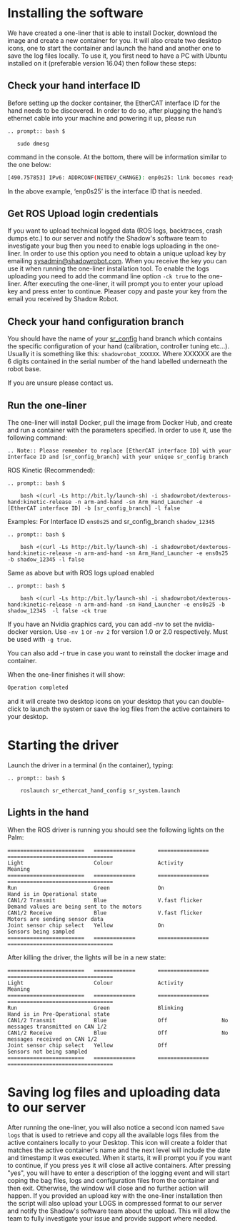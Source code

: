 # Installing the software

We have created a one-liner that is able to install Docker, download the image and create a new container for you. It will also create two desktop icons, one to start the container and launch the hand and another one to save the log files locally. To use it, you first need to have a PC with Ubuntu installed on it (preferable version 16.04) then follow these steps:

## Check your hand interface ID

Before setting up the docker container, the EtherCAT interface ID for the hand needs to be discovered. In order to do so, after plugging the hand’s ethernet cable into your machine and powering it up, please run

```eval_rst
.. prompt:: bash $

   sudo dmesg
```
command in the console. At the bottom, there will be information similar to the one below:

```bash
[490.757853] IPv6: ADDRCONF(NETDEV_CHANGE): enp0s25: link becomes ready
```
In the above example, ‘enp0s25’ is the interface ID that is needed.

## Get ROS Upload login credentials

If you want to upload technical logged data (ROS logs, backtraces, crash dumps etc.) to our server and notify the Shadow's software team to investigate your bug then you need to enable logs uploading in the one-liner. In order to use this option you need to obtain a unique upload key by emailing sysadmin@shadowrobot.com. When you receive the key you can use it when running the one-liner installation tool. To enable the logs uploading you need to add the command line option ```-ck true``` to the one-liner.
After executing the one-liner, it will prompt you to enter your upload key and press enter to continue. Pleaser copy and paste your key from the email you received by Shadow Robot.

## Check your hand configuration branch

You should have the name of your [sr_config](https://github.com/shadow-robot/sr-config) hand branch which contains the specific configuration of your hand (calibration, controller tuning etc…).
Usually it is something like this: ``shadowrobot_XXXXXX``. Where XXXXXX are the 6 digits contained in the serial number of the hand labelled underneath the robot base.

If you are unsure please contact us.

## Run the one-liner

The one-liner will install Docker, pull the image from Docker Hub, and create and run a container with the parameters specified. In order to use it, use the following command:

```eval_rst
.. Note:: Please remember to replace [EtherCAT interface ID] with your Interface ID and [sr_config_branch] with your unique sr_config branch
```

ROS Kinetic (Recommended):

```eval_rst
.. prompt:: bash $

    bash <(curl -Ls http://bit.ly/launch-sh) -i shadowrobot/dexterous-hand:kinetic-release -n arm-and-hand -sn Arm_Hand_Launcher -e [EtherCAT interface ID] -b [sr_config_branch] -l false
```

Examples:
For Interface ID ```ens0s25``` and sr_config_branch ```shadow_12345```

```eval_rst
.. prompt:: bash $

    bash <(curl -Ls http://bit.ly/launch-sh) -i shadowrobot/dexterous-hand:kinetic-release -n arm-and-hand -sn Arm_Hand_Launcher -e ens0s25 -b shadow_12345 -l false
```  

Same as above but with ROS logs upload enabled

```eval_rst
.. prompt:: bash $

    bash <(curl -Ls http://bit.ly/launch-sh) -i shadowrobot/dexterous-hand:kinetic-release -n arm-and-hand -sn Hand_Launcher -e ens0s25 -b shadow_12345  -l false -ck true 
```  

If you have an Nvidia graphics card, you can add -nv to set the nvidia-docker version. Use ``-nv 1`` or ``-nv 2`` for version 1.0 or 2.0 respectively. Must be used with ``-g true``.

You can also add -r true in case you want to reinstall the docker image and container. 

When the one-liner finishes it will show:

```bash
Operation completed
```

and it will create two desktop icons on your desktop that you can double-click to launch the system or save the log files from the active containers to your desktop.

# Starting the driver

Launch the driver in a terminal (in the container), typing:

```eval_rst
.. prompt:: bash $

    roslaunch sr_ethercat_hand_config sr_system.launch
```

## Lights in the hand
When the ROS driver is running you should see the following lights on the Palm:

```eval_rst
========================   =============       ================    =================================
Light                      Colour              Activity            Meaning
========================   =============       ================    =================================
Run                        Green               On                  Hand is in Operational state
CAN1/2 Transmit            Blue                V.fast flicker      Demand values are being sent to the motors
CAN1/2 Receive             Blue                V.fast flicker      Motors are sending sensor data
Joint sensor chip select   Yellow              On                  Sensors being sampled
========================   =============       ================    =================================
```

After killing the driver, the lights will be in a new state:
```eval_rst
========================   =============       ================    =================================
Light                      Colour              Activity            Meaning
========================   =============       ================    =================================
Run                        Green               Blinking            Hand is in Pre-Operational state
CAN1/2 Transmit            Blue                Off                 No messages transmitted on CAN 1/2
CAN1/2 Receive             Blue                Off                 No messages received on CAN 1/2
Joint sensor chip select   Yellow              Off                 Sensors not being sampled
========================   =============       ================    =================================
```

# Saving log files and uploading data to our server
After running the one-liner, you will also notice a second icon named `Save logs` that is used to retrieve and copy all the available logs files from the active containers locally to your Desktop. This icon will create a folder that matches the active container's name and the next level will include the date and timestamp it was executed. When it starts, it will prompt you if you want to continue, if you press yes it will close all active containers. After pressing "yes", you will have to enter a description of the logging event and will start coping the bag files, logs and configuration files from the container and then exit. Otherwise, the window will close and no further action will happen. If you provided an upload key with the one-liner installation then the script will also upload your LOGS in compressed format to our server and notify the Shadow's software team about the upload. This will allow the team to fully investigate your issue and provide support where needed.
